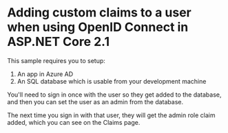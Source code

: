 # Adding custom claims to a user when using OpenID Connect in ASP.NET Core 2.1

This sample requires you to setup:

1. An app in Azure AD
1. An SQL database which is usable from your development machine

You'll need to sign in once with the user so they get added to the database, and then you can set the user as an admin from the database.

The next time you sign in with that user, they will get the admin role claim added, which you can see on the Claims page.
